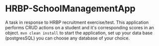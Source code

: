 # HRBP-SchoolManagementApp
A task in response to HRBP recruitment exercise/test.
This application performs CRUD actions on a student and it's corresponding scores in an object.
`mvn clean install`
to start the application,
set up your data base (postgresSQL)
you can choose any database of your choice.
